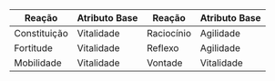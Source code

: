
| **Reação**   | Atributo Base | Reação     | Atributo Base |
| ------------ | ------------- | ---------- | ------------- |
| Constituição | Vitalidade    | Raciocínio | Agilidade     |
| Fortitude    | Vitalidade    | Reflexo    | Agilidade     |
| Mobilidade   | Vitalidade    | Vontade    | Vitalidade    |